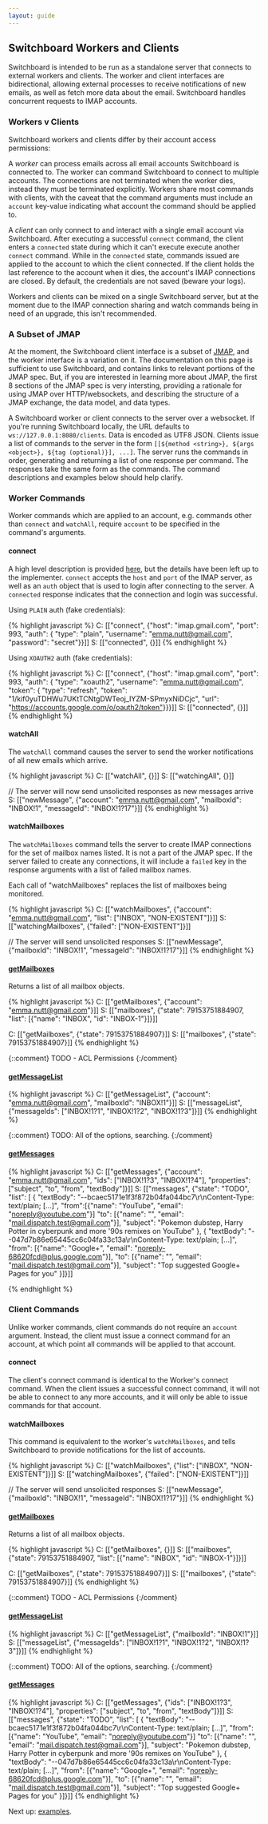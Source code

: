 ```yaml
---
layout: guide
---
```


## Switchboard Workers and Clients

Switchboard is intended to be run as a standalone server that connects
to external workers and clients. The worker and client interfaces are
bidirectional, allowing external processes to receive notifications of
new emails, as well as fetch more data about the email. Switchboard
handles concurrent requests to IMAP accounts.


### Workers v Clients

Switchboard workers and clients differ by their account access
permissions:

A *worker* can process emails across all email accounts Switchboard is
connected to. The worker can command Switchboard to connect to
multiple accounts. The connections are not terminated when the worker
dies, instead they must be terminated explicitly. Workers share most
commands with clients, with the caveat that the command arguments must
include an `account` key-value indicating what account the command
should be applied to.

A *client* can only connect to and interact with a single email
account via Switchboard. After executing a successful `connect`
command, the client enters a `connected` state during which it can't
execute execute another `connect` command. While in the `connected`
state, commands issued are applied to the account to which the client
connected. If the client holds the last reference to the account when
it dies, the account's IMAP connections are closed. By default, the
credentials are not saved (beware your logs).

Workers and clients can be mixed on a single Switchboard server,
but at the moment due to the IMAP connection sharing and watch
commands being in need of an upgrade, this isn't recommended.


### A Subset of JMAP

At the moment, the Switchboard client interface is a subset of
[JMAP](http://jmap.io), and the worker interface is a variation on
it. The documentation on this page is sufficient to use Switchboard,
and contains links to relevant portions of the JMAP spec. But, if you
are interested in learning more about JMAP, the first 8 sections of
the JMAP spec is very intersting, providing a rationale for using JMAP
over HTTP/websockets, and describing the structure of a JMAP exchange,
the data model, and data types.

A Switchboard worker or client connects to the server over a
websocket. If you're running Switchboard locally, the URL defaults to
`ws://127.0.0.1:8080/clients`. Data is encoded as UTF8 JSON. Clients
issue a list of commands to the server in the form
`[[${method <string>}, ${args <object>}, ${tag (optional)}], ...]`.
The server runs the commands in order, generating and returning a list
of one response per command. The responses take the same form as the
commands. The command descriptions and examples below should help
clarify.


### Worker Commands

Worker commands which are applied to an account, e.g. commands other
than `connect` and `watchAll`, require `account` to be specified in
the command's arguments.

#### connect

A high level description is provided
[here](http://jmap.io/#transport-and-authentication), but the details
have been left up to the implementer. `connect` accepts the `host` and
`port` of the IMAP server, as well as an `auth` object that is used to
login after connecting to the server. A `connected` response indicates
that the connection and login was successful.

Using `PLAIN` auth (fake credentials):

{% highlight javascript %}
C: [["connect", {"host": "imap.gmail.com",
                 "port": 993,
                 "auth": {
                   "type": "plain",
                   "username": "emma.nutt@gmail.com",
                   "password": "secret"}}]]
S: [["connected", {}]]
{% endhighlight %}

Using `XOAUTH2` auth (fake credentials):

{% highlight javascript %}
C: [["connect", {"host": "imap.gmail.com",
                 "port": 993,
                 "auth": {
                   "type": "xoauth2",
                   "username": "emma.nutt@gmail.com",
                     "token": {
                       "type": "refresh",
                       "token": "1/kif0yuTDHWu7UKtTCNtgDWTeoj_IYZM-SPmyxNiDCjc",
                       "url": "https://accounts.google.com/o/oauth2/token"}}}]]
S: [["connected", {}]]
{% endhighlight %}

#### watchAll

The `watchAll` command causes the server to send the worker notifications of
all new emails which arrive.

{% highlight javascript %}
C: [["watchAll", {}]]
S: [["watchingAll", {}]]

// The server will now send unsolicited responses as new messages arrive
S: [["newMessage", {"account": "emma.nutt@gmail.com",
                    "mailboxId": "INBOX!1",
                    "messageId": "INBOX!1?17"}]]
{% endhighlight %}

#### watchMailboxes

The `watchMailboxes` command tells the server to create IMAP
connections for the set of mailbox names listed. It is not a part of
the JMAP spec.  If the server failed to create any connections, it
will include a `failed` key in the response arguments with a list of
failed mailbox names.

Each call of "watchMailboxes" replaces the list of mailboxes being monitored.

{% highlight javascript %}
C: [["watchMailboxes", {"account": "emma.nutt@gmail.com",
                        "list": ["INBOX", "NON-EXISTENT"]}]]
S: [["watchingMailboxes", {"failed": ["NON-EXISTENT"]}]]

// The server will send unsolicited responses
S: [["newMessage", {"mailboxId": "INBOX!1", "messageId": "INBOX!1?17"}]]
{% endhighlight %}

#### [getMailboxes](http://jmap.io/#getmailboxes)

Returns a list of all mailbox objects.

{% highlight javascript %}
C: [["getMailboxes", {"account": "emma.nutt@gmail.com"}]]
S: [["mailboxes", {"state": 79153751884907,
                   "list": [{"name": "INBOX",
                             "id": "INBOX-1"}]}]]

C: [["getMailboxes", {"state": 79153751884907}]]
S: [["mailboxes", {"state": 79153751884907}]]
{% endhighlight %}

{::comment}
TODO - ACL Permissions
{:/comment}

#### [getMessageList](http://jmap.io/#getmessagelist)

{% highlight javascript %}
C: [["getMessageList", {"account": "emma.nutt@gmail.com",
                        "mailboxId": "INBOX!1"}]]
S: [["messageList", {"messageIds": ["INBOX!1?1", "INBOX!1?2", "INBOX!1?3"]}]]
{% endhighlight %}

{::comment}
TODO: All of the options, searching.
{:/comment}

#### [getMessages](http://jmap.io/#getmessages)

{% highlight javascript %}
C: [["getMessages", {"account": "emma.nutt@gmail.com",
                     "ids": ["INBOX!1?3", "INBOX!1?4"],
                     "properties": ["subject", "to", "from", "textBody"]}]]
S: [["messages", {"state": "TODO",
                  "list": [
                    {
                      "textBody": "--bcaec5171e1f3f872b04fa044bc7\r\nContent-Type: text/plain; [...]",
                      "from":[{"name": "YouTube", "email": "noreply@youtube.com"}]
                      "to": [{"name": "", "email": "mail.dispatch.test@gmail.com"}],
                      "subject": "Pokemon dubstep, Harry Potter in cyberpunk and more '90s remixes on YouTube"
                    }, {
                      "textBody": "--047d7b86e65445cc6c04fa33c13a\r\nContent-Type: text/plain; [...]",
                      "from": [{"name": "Google+", "email": "noreply-68620fcd@plus.google.com"}],
                      "to": [{"name": "", "email": "mail.dispatch.test@gmail.com"}],
                      "subject": "Top suggested Google+ Pages for you"
                    }]}]]

{% endhighlight %}


### Client Commands

Unlike worker commands, client commands do not require an `account`
argument. Instead, the client must issue a connect command for an
account, at which point all commands will be applied to that account.

#### connect

The client's connect command is identical to the Worker's connect
command. When the client issues a successful connect command, it will
not be able to connect to any more accounts, and it will only be able
to issue commands for that account.

#### watchMailboxes

This command is equivalent to the worker's `watchMailboxes`, and
tells Switchboard to provide notifications for the list of accounts.

{% highlight javascript %}
C: [["watchMailboxes", {"list": ["INBOX", "NON-EXISTENT"]}]]
S: [["watchingMailboxes", {"failed": ["NON-EXISTENT"]}]]

// The server will send unsolicited responses
S: [["newMessage", {"mailboxId": "INBOX!1", "messageId": "INBOX!1?17"}]]
{% endhighlight %}

#### [getMailboxes](http://jmap.io/#getmailboxes)

Returns a list of all mailbox objects.

{% highlight javascript %}
C: [["getMailboxes", {}]]
S: [["mailboxes", {"state": 79153751884907,
                   "list": [{"name": "INBOX",
                             "id": "INBOX-1"}]}]]

C: [["getMailboxes", {"state": 79153751884907}]]
S: [["mailboxes", {"state": 79153751884907}]]
{% endhighlight %}

{::comment}
TODO - ACL Permissions
{:/comment}


#### [getMessageList](http://jmap.io/#getmessagelist)

{% highlight javascript %}
C: [["getMessageList", {"mailboxId": "INBOX!1"}]]
S: [["messageList", {"messageIds": ["INBOX!1?1", "INBOX!1?2", "INBOX!1?3"]}]]
{% endhighlight %}

{::comment}
TODO: All of the options, searching.
{:/comment}


#### [getMessages](http://jmap.io/#getmessages)

{% highlight javascript %}
C: [["getMessages", {"ids": ["INBOX!1?3", "INBOX!1?4"],
                     "properties": ["subject", "to", "from", "textBody"]}]]
S: [["messages", {"state": "TODO",
                  "list": [
                    {
                      "textBody": "--bcaec5171e1f3f872b04fa044bc7\r\nContent-Type: text/plain; [...]",
                      "from":[{"name": "YouTube", "email": "noreply@youtube.com"}]
                      "to": [{"name": "", "email": "mail.dispatch.test@gmail.com"}],
                      "subject": "Pokemon dubstep, Harry Potter in cyberpunk and more '90s remixes on YouTube"
                    }, {
                      "textBody": "--047d7b86e65445cc6c04fa33c13a\r\nContent-Type: text/plain; [...]",
                      "from": [{"name": "Google+", "email": "noreply-68620fcd@plus.google.com"}],
                      "to": [{"name": "", "email": "mail.dispatch.test@gmail.com"}],
                      "subject": "Top suggested Google+ Pages for you"
                    }]}]]
{% endhighlight %}

Next up: [examples]({{site.baseurl}}/guide/examples).
